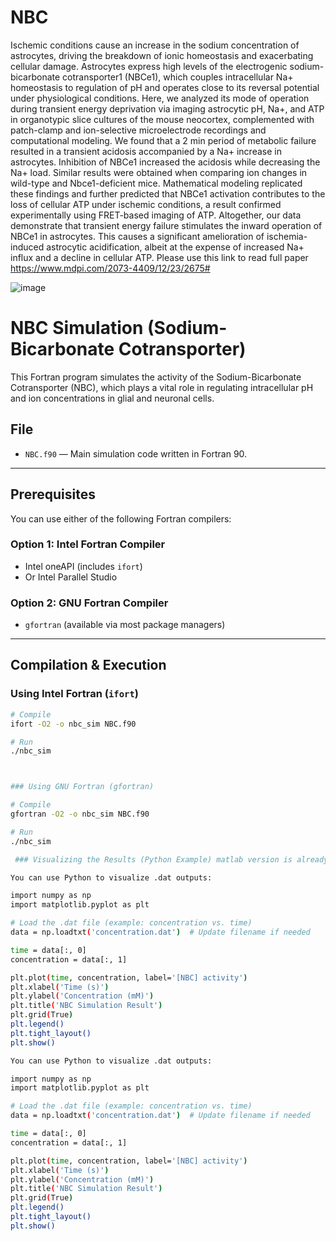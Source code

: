 # NBC
Ischemic conditions cause an increase in the sodium concentration of astrocytes, driving the breakdown of ionic homeostasis and exacerbating cellular damage. Astrocytes express high levels of the electrogenic sodium-bicarbonate cotransporter1 (NBCe1), which couples intracellular Na+ homeostasis to regulation of pH and operates close to its reversal potential under physiological conditions. Here, we analyzed its mode of operation during transient energy deprivation via imaging astrocytic pH, Na+, and ATP in organotypic slice cultures of the mouse neocortex, complemented with patch-clamp and ion-selective microelectrode recordings and computational modeling. We found that a 2 min period of metabolic failure resulted in a transient acidosis accompanied by a Na+ increase in astrocytes. Inhibition of NBCe1 increased the acidosis while decreasing the Na+ load. Similar results were obtained when comparing ion changes in wild-type and Nbce1-deficient mice. Mathematical modeling replicated these findings and further predicted that NBCe1 activation contributes to the loss of cellular ATP under ischemic conditions, a result confirmed experimentally using FRET-based imaging of ATP. Altogether, our data demonstrate that transient energy failure stimulates the inward operation of NBCe1 in astrocytes. This causes a significant amelioration of ischemia-induced astrocytic acidification, albeit at the expense of increased Na+ influx and a decline in cellular ATP. Please use this link to read full paper https://www.mdpi.com/2073-4409/12/23/2675#










![image](https://github.com/user-attachments/assets/6123260e-bb66-4032-92f9-fdbf836ff4c5)





# NBC Simulation (Sodium-Bicarbonate Cotransporter)

This Fortran program simulates the activity of the Sodium-Bicarbonate Cotransporter (NBC), which plays a vital role in regulating intracellular pH and ion concentrations in glial and neuronal cells.

## File
- `NBC.f90` — Main simulation code written in Fortran 90.

---

## Prerequisites

You can use either of the following Fortran compilers:

### Option 1: Intel Fortran Compiler
- Intel oneAPI (includes `ifort`)
- Or Intel Parallel Studio

### Option 2: GNU Fortran Compiler
- `gfortran` (available via most package managers)

---

## Compilation & Execution

### Using Intel Fortran (`ifort`)

```bash
# Compile
ifort -O2 -o nbc_sim NBC.f90

# Run
./nbc_sim



### Using GNU Fortran (gfortran)

# Compile
gfortran -O2 -o nbc_sim NBC.f90

# Run
./nbc_sim

 ### Visualizing the Results (Python Example) matlab version is already provided in the above file Visualizing the Results (Python Example)

You can use Python to visualize .dat outputs:

import numpy as np
import matplotlib.pyplot as plt

# Load the .dat file (example: concentration vs. time)
data = np.loadtxt('concentration.dat')  # Update filename if needed

time = data[:, 0]
concentration = data[:, 1]

plt.plot(time, concentration, label='[NBC] activity')
plt.xlabel('Time (s)')
plt.ylabel('Concentration (mM)')
plt.title('NBC Simulation Result')
plt.grid(True)
plt.legend()
plt.tight_layout()
plt.show()

You can use Python to visualize .dat outputs:

import numpy as np
import matplotlib.pyplot as plt

# Load the .dat file (example: concentration vs. time)
data = np.loadtxt('concentration.dat')  # Update filename if needed

time = data[:, 0]
concentration = data[:, 1]

plt.plot(time, concentration, label='[NBC] activity')
plt.xlabel('Time (s)')
plt.ylabel('Concentration (mM)')
plt.title('NBC Simulation Result')
plt.grid(True)
plt.legend()
plt.tight_layout()
plt.show()
